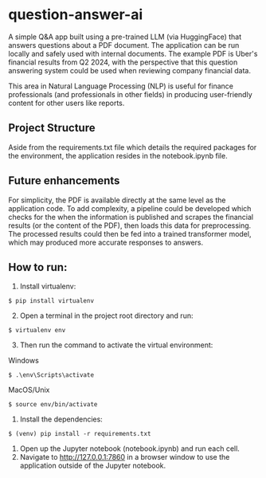 # question-answer-ai
A simple Q&A app built using a pre-trained LLM (via HuggingFace) that answers questions about a PDF document. The application can be run locally and safely used with internal documents. The example PDF is Uber's financial results from Q2 2024, with the perspective that this question answering system could be used when reviewing company financial data.

This area in Natural Language Processing (NLP) is useful for finance professionals (and professionals in other fields) in producing user-friendly content for other users like reports.

## Project Structure
Aside from the requirements.txt file which details the required packages for the environment, the application resides in the notebook.ipynb file.

## Future enhancements
For simplicity, the PDF is available directly at the same level as the application code. To add complexity, a pipeline could be developed which checks for the when the information is published and scrapes the financial results (or the content of the PDF), then loads this data for preprocessing. The processed results could then be fed into a trained transformer model, which may produced more accurate responses to answers.

## How to run:
1. Install virtualenv:
```
$ pip install virtualenv
```

2. Open a terminal in the project root directory and run:
```
$ virtualenv env
```

3. Then run the command to activate the virtual environment:

Windows
```
$ .\env\Scripts\activate
```

MacOS/Unix
```
$ source env/bin/activate
```

1. Install the dependencies:
```
$ (venv) pip install -r requirements.txt
```

1. Open up the Jupyter notebook (notebook.ipynb) and run each cell.
2. Navigate to http://127.0.0.1:7860 in a browser window to use the application outside of the Jupyter notebook.